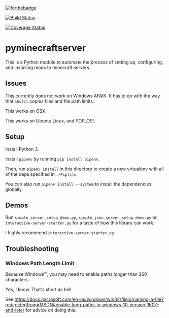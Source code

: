 [![forthebadge](https://forthebadge.com/images/badges/made-with-crayons.svg)](https://forthebadge.com)

[![Build Status](https://travis-ci.org/HenryFBP/pyminecraftserver.svg?branch=master)](https://travis-ci.org/HenryFBP/pyminecraftserver)

[![Coverage Status](https://coveralls.io/repos/github/HenryFBP/pyminecraftserver/badge.svg)](https://coveralls.io/github/HenryFBP/pyminecraftserver)

# pyminecraftserver

This is a Python module to automate the process of setting up, configuring, and installing mods to minecraft servers.

## Issues

This currently does not work on Windows AFAIK. It has to do with the way that `shutil` copies files and file path limits.

This works on OSX.

This works on Ubuntu Linux, and POP_OS!.

## Setup

Install Python 3.

Install `pipenv` by running `pip install pipenv`.

Then, run `pipenv install` in this directory to create a new virtualenv with all of the deps specified in `./Pipfile`.

You can also run `pipenv install --system` to install the dependencies globally.

## Demos

Run `simple_server_setup_demo.py`, `simple_json_server_setup_demo.py` or `interactive-server-starter.py` for a taste of how this library can work.

I highly recommend `interactive-server-starter.py`.

## Troubleshooting

### Windows Path Length Limit

Because Windows&trade;, you may need to enable paths longer than 260 characters.

Yes, I know. That's short as hell.

See <https://docs.microsoft.com/en-us/windows/win32/fileio/naming-a-file?redirectedfrom=MSDN#enable-long-paths-in-windows-10-version-1607-and-later> for advice on doing this.
